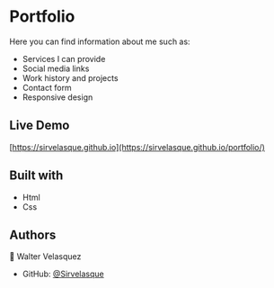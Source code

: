 # Portfolio
Here you can find information about me such as:
- Services I can provide
- Social media links
- Work history and projects
- Contact form
- Responsive design

## Live Demo 

[https://sirvelasque.github.io](https://sirvelasque.github.io/portfolio/)

## Built with
- Html
- Css

## Authors

👤 Walter Velasquez

- GitHub: [@Sirvelasque](https://github.com/Sirvelasque)
